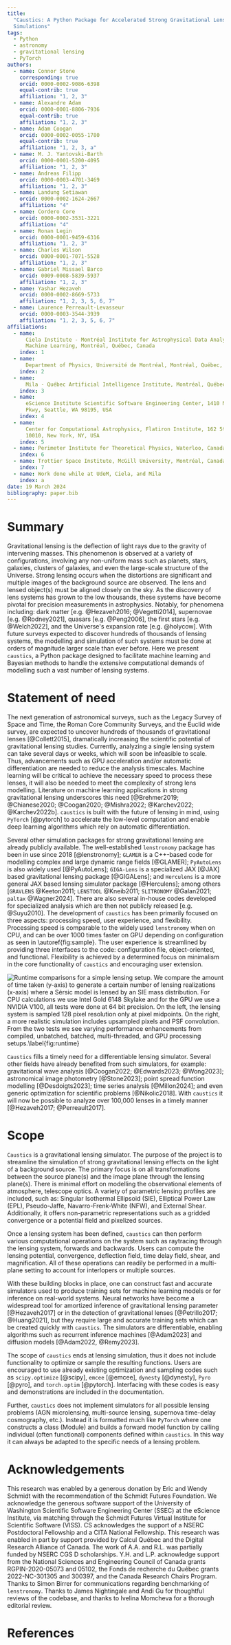 ```yaml
---
title:
  "Caustics: A Python Package for Accelerated Strong Gravitational Lensing
  Simulations"
tags:
  - Python
  - astronomy
  - gravitational lensing
  - PyTorch
authors:
  - name: Connor Stone
    corresponding: true
    orcid: 0000-0002-9086-6398
    equal-contrib: true
    affiliation: "1, 2, 3"
  - name: Alexandre Adam
    orcid: 0000-0001-8806-7936
    equal-contrib: true
    affiliation: "1, 2, 3"
  - name: Adam Coogan
    orcid: 0000-0002-0055-1780
    equal-contrib: true
    affiliation: "1, 2, 3, a"
  - name: M. J. Yantovski-Barth
    orcid: 0000-0001-5200-4095
    affiliation: "1, 2, 3"
  - name: Andreas Filipp
    orcid: 0000-0003-4701-3469
    affiliation: "1, 2, 3"
  - name: Landung Setiawan
    orcid: 0000-0002-1624-2667
    affiliation: "4"
  - name: Cordero Core
    orcid: 0000-0002-3531-3221
    affiliation: "4"
  - name: Ronan Legin
    orcid: 0000-0001-9459-6316
    affiliation: "1, 2, 3"
  - name: Charles Wilson
    orcid: 0000-0001-7071-5528
    affiliation: "1, 2, 3"
  - name: Gabriel Missael Barco
    orcid: 0009-0008-5839-5937
    affiliation: "1, 2, 3"
  - name: Yashar Hezaveh
    orcid: 0000-0002-8669-5733
    affiliation: "1, 2, 3, 5, 6, 7"
  - name: Laurence Perreault-Levasseur
    orcid: 0000-0003-3544-3939
    affiliation: "1, 2, 3, 5, 6, 7"
affiliations:
  - name:
      Ciela Institute - Montréal Institute for Astrophysical Data Analysis and
      Machine Learning, Montréal, Québec, Canada
    index: 1
  - name:
      Department of Physics, Université de Montréal, Montréal, Québec, Canada
    index: 2
  - name:
      Mila - Québec Artificial Intelligence Institute, Montréal, Québec, Canada
    index: 3
  - name:
      eScience Institute Scientific Software Engineering Center, 1410 NE Campus
      Pkwy, Seattle, WA 98195, USA
    index: 4
  - name:
      Center for Computational Astrophysics, Flatiron Institute, 162 5th Avenue,
      10010, New York, NY, USA
    index: 5
  - name: Perimeter Institute for Theoretical Physics, Waterloo, Canada
    index: 6
  - name: Trottier Space Institute, McGill University, Montréal, Canada
    index: 7
  - name: Work done while at UdeM, Ciela, and Mila
    index: a
date: 19 March 2024
bibliography: paper.bib
---
```


# Summary

Gravitational lensing is the deflection of light rays due to the gravity of
intervening masses. This phenomenon is observed at a variety of configurations,
involving any non-uniform mass such as planets, stars, galaxies, clusters of
galaxies, and even the large-scale structure of the Universe. Strong lensing
occurs when the distortions are significant and multiple images of the
background source are observed. The lens and lensed object(s) must be aligned
closely on the sky. As the discovery of lens systems has grown to the low
thousands, these systems have become pivotal for precision measurements in
astrophysics. Notably, for phenomena including: dark matter [e.g.
@Hezaveh2016; @Vegetti2014], supernovae [e.g. @Rodney2021], quasars [e.g.
@Peng2006],
the first stars [e.g. @Welch2022], and the Universe's expansion rate [e.g.
@holycow].
With future surveys expected to discover hundreds of thousands of lensing
systems, the modelling and simulation of such systems must be done at orders of
magnitude larger scale than ever before. Here we present `caustics`, a Python
package designed to facilitate machine learning and Bayesian methods to handle
the extensive computational demands of modelling such a vast number of lensing
systems.

<!-- within $\sim 1$ arcsecond for galaxy-galaxy lensing, or tens of
arcseconds for cluster-galaxy lensing -->

# Statement of need

The next generation of astronomical surveys, such as the Legacy Survey of Space
and Time, the Roman Core Community Surveys, and the Euclid wide survey, are
expected to uncover hundreds of thousands of gravitational lenses
[@Collett2015], dramatically increasing the scientific potential of
gravitational lensing studies. Currently, analyzing a single lensing system can
take several days or weeks, which will soon be infeasible to scale. Thus,
advancements such as GPU acceleration and/or automatic differentiation are
needed to reduce the analysis timescales. Machine learning will be critical to
achieve the necessary speed to process these lenses, it will also be needed to
meet the complexity of strong lens modelling. Literature on machine learning
applications in strong gravitational lensing underscores this need
[@Brehmer2019; @Chianese2020; @Coogan2020; @Mishra2022; @Karchev2022;
@Karchev2022b]. `caustics` is built with the future of lensing in mind, using `PyTorch`
[@pytorch] to accelerate the low-level computation and enable deep learning algorithms
which rely on automatic differentiation.

<!-- Automatic
differentiation also benefits classical algorithms such as Hamiltonian Monte Carlo
[@hmc]. With these tools available, `caustics` provides greater than two orders of
magnitude acceleration to most standard operations, enabling previously impractical
analyses at scale. -->

Several other simulation packages for strong gravitational lensing are already
publicly available. The well-established `lenstronomy` package has been in use
since 2018 [@lenstronomy]; `GLAMER` is a C++-based code for modelling complex
and large dynamic range fields [@GLAMER]; `PyAutoLens` is also widely used
[@PyAutoLens]; `GIGA-Lens` is a specialized JAX [@JAX] based gravitational
lensing package [@GIGALens]; and `Herculens` is a more general JAX based lensing
simulator package [@Herculens]; among others [`GRAVLENS` @Keeton2011; `LENSTOOL`
@Kneib2011; `SLITRONOMY` @Galan2021; `paltax` @Wagner2024]. There are also several
in-house codes developed for specialized analysis which are then not publicly released
[e.g. @Suyu2010]. The development of `caustics` has been primarily focused on
three aspects: processing speed, user experience, and flexibility. Processing
speed is comparable to the widely used `lenstronomy` when on CPU, and can be
over 1000 times faster on GPU depending on configuration as seen in
\autoref{fig:sample}. The user experience is streamlined by providing three
interfaces to the code: configuration file, object-oriented, and functional.
Flexibility is achieved by a determined focus on minimalism in the core
functionality of `caustics` and encouraging user extension.

![Runtime comparisons for a simple lensing setup. We compare the amount of time taken (y-axis) to generate a certain number of lensing realizations (x-axis) where a Sérsic model is lensed by an SIE mass distribution. For CPU calculations we use `Intel Gold 6148 Skylake` and for the GPU we use a `NVIDIA V100`, all tests were done at 64 bit precision. On the left, the lensing system is sampled 128 pixel resolution only at pixel midpoints. On the right, a more realistic simulation includes upsampled pixels and PSF convolution. From the two tests we see varying performance enhancements from compiled, unbatched, batched, multi-threaded, and GPU processing setups.\label{fig:runtime}](media/runtime_comparison.png)

<!--
, where each interface level
requires more expertise but allows more capabilities. In this way, users with
all levels of gravitational lensing simulation experience can effectively engage
with the software.

All of these elements combine to make
`caustics` a capable lensing simulator to support machine learning applications,
and classical analysis. -->

`Caustics` fills a timely need for a differentiable lensing simulator. Several
other fields have already benefited from such simulators, for example:
gravitational wave analysis [@Coogan2022; @Edwards2023; @Wong2023]; astronomical
image photometry [@Stone2023]; point spread function modelling [@Desdoigts2023];
time series analysis [@Millon2024]; and even generic optimization for scientific
problems [@Nikolic2018]. With `caustics` it will now be possible to analyze over
100,000 lenses in a timely manner [@Hezaveh2017; @Perreault2017].

 <!-- `Caustics` is built on lessons from other
differentiable codes, with the goal of enabling machine learning techniques in
the field of strong lensing.  -->

# Scope

`Caustics` is a gravitational lensing simulator. The purpose of the project is
to streamline the simulation of strong gravitational lensing effects on the
light of a background source. The primary focus is on all transformations
between the source plane(s) and the image plane through the lensing plane(s).
There is minimal effort on modelling the observational elements of atmosphere,
telescope optics. A variety of parametric lensing profiles are included, such
as: Singular Isothermal Ellipsoid (SIE), Elliptical Power Law (EPL),
Pseudo-Jaffe, Navarro-Frenk-White (NFW), and External Shear. Additionally, it
offers non-parametric representations such as a gridded convergence or a
potential field and pixelized sources.

<!-- For the background source `caustics` provides a Sérsic light profile, as
well as a pixelized light image. Users can easily extend these lens and source
lists using templates provided in the documentation. -->

Once a lensing system has been defined, `caustics` can then perform various
computational operations on the system such as raytracing through the lensing
system, forwards and backwards. Users can compute the lensing potential,
convergence, deflection field, time delay field, shear, and magnification. All
of these operations can readily be performed in a multi-plane setting to account
for interlopers or multiple sources.

<!-- Because the code is differentiable (via
PyTorch), one can easily also compute the derivatives of these quantities, such
as when finding critical curves or the multiplane effective convergence by
computing the Jacobian of the lens equation.  -->

With these building blocks in place, one can construct fast and accurate
simulators used to produce training sets for machine learning models or for
inference on real-world systems. Neural networks have become a widespread tool
for amortized inference of gravitational lensing parameter [@Hezaveh2017] or in
the detection of gravitational lenses [@Petrillo2017; @Huang2021], but they require
large and accurate training sets which can be created quickly with `caustics`. The
simulators are differentiable, enabling algorithms such as recurrent inference machines
[@Adam2023] and diffusion models [@Adam2022, @Remy2023].

<!-- A demonstration of such a simulator is given in \autoref{fig:sample} which also demonstrates
the importance of sub-pixel sampling. This involves raytracing through the lensing
mass and extracting the brightness of the background source. Further, the image then
must be convolved with a PSF for extra realism. All of these operations are collected
into a single simulator which users can access and use simply as a function of the
relevant lensing and light source parameters.

![Example simulated gravitational lens system defined by a Sérsic source, SIE lens mass, and Sérsic lens light. Left, the pixel map is sampled only at the midpoint of each pixel. Middle, the pixel map is supersampled and then integrated using gaussian quadrature integration for greater accuracy. Right, the fractional difference between the two is shown. We can see that in this case the midpoint sampling is inaccurate by up to 30% of the pixel value in areas of high contrast. The exact inaccuracy depends greatly on the exact configuration.\label{fig:sample}](media/showquad.png) -->

<!-- The current scope of `caustics` does not include weak lensing, microlensing, or
cluster scale lensing simulations. While the underlying mathematical frameworks
are similar, the specific techniques commonly used in these areas are not yet
implemented, although they represent an avenue for future development. -->

The scope of `caustics` ends at lensing simulation, thus it does not include
functionality to optimize or sample the resulting functions. Users are
encouraged to use already existing optimization and sampling codes such as
`scipy.optimize` [@scipy], `emcee` [@emcee], `dynesty` [@dynesty], `Pyro`
[@pyro], and `torch.optim` [@pytorch]. Interfacing with these codes is easy and
demonstrations are included in the documentation.

Further, `caustics` does not implement simulators for all possible lensing
problems (AGN microlensing, multi-source lensing, supernova time-delay
cosmography, etc.). Instead it is formatted much like `PyTorch` where one
constructs a class (Module) and builds a forward model function by calling
individual (often functional) components defined within `caustics`. In this way
it can always be adapted to the specific needs of a lensing problem.

<!-- # Performance

Here we discuss the performance enhancements enabled by `caustics`. The code
allows operations to be batched, multi-threaded on CPUs, or offloaded to GPUs to
optimize computational efficiency (via `PyTorch`). In \autoref{fig:runtime} we
demonstrate this by sampling images of a Sérsic with an SIE model lensing the
image (much like \autoref{fig:sample}). For CPU calculations we use an
`Intel Gold 6148 Skylake` and for the GPU we use an `NVIDIA V100`, all tests
were done at 64 bit precision. In the two subfigures we show the performance for
sampling a 128x128 image using the pixel midpoint (left), and sampling a
"realistic" image (right) which is upsampled by a factor of 4 and convolved with
a PSF. The "caustics unbached CPU" line means the "Number of samples" (x-axis)
were computed by using a Python `for-loop`. The "caustics batched CPU/4CPU"
lines are determined by sending all "Number of samples" through the simulator
simultaneously using `PyTorch` `vmap` on a single CPU or on four CPUs
respectively. The "caustics batched gpu" line is determined similarly, except
that the computations are performed on the GPU. All parameters are randomly
resampled for each simulation to avoid caching effects. This demonstrates a
number of interesting facts about numerical performance in such scenarios.

We compare the performance with that of `lenstronomy` as our baseline. The most
direct comparison between the two codes can be observed by comparing the
`lenstronomy` line with the "caustics unbatched CPU" line. `lenstronomy` is
written using the `numba` [@numba] package which compiles Python code into lower
level C code. The left plot shows that `caustics` suffers from a significant
overhead compared with `lenstronomy`, which is nearly twice as fast as the
"caustics unbatched CPU" line. This occurs because the pure Python (interpreted
language) elements of `caustics` are much slower than the C/Cuda PyTorch
backends (compiled language). This is most pronounced when fewer computations
are needed to perform a simulation. Despite this overhead, `caustics` showcases
a strong performance when using the batched GPU setting, especially in the more
realistic scenario with extra computations in the simulator including 4x
oversampling of the raytracing and the PSF convolution.

![Runtime comparisons for a simple lensing setup. We compare the amount of time taken (y-axis) to generate a certain number of lensing realizations (x-axis) where a Sérsic model is lensed by an SIE mass distribution. For CPU calculations we use `Intel Gold 6148 Skylake` and for the GPU we use a `NVIDIA V100`, all tests were done at 64 bit precision. On the left, the lensing system is sampled 128 pixel resolution only at pixel midpoints. On the right, a more realistic simulation includes upsampled pixels and PSF convolution. From the two tests we see varying performance enhancements from compiled, unbatched, batched, multi-threaded, and GPU processing setups.\label{fig:runtime}](media/runtime_comparison.png)

Comparing the "caustics unbatched CPU" and "caustics batched CPU" lines we see
that batching can provide more efficient use of the same, single CPU,
computational resources. However, in the realistic scenario the batching has
minimal performance enhancement, likely because the Python overhead of a
for-loop is no longer significant compared to the large number of numerical
operations being performed.

Comparing "caustics batched CPU" and "caustics batched 4CPU" we see that
PyTorch's automatic multi-threading capabilities can indeed provide performance
improvements. However, the improvement is not a direct multiple of the number of
CPUs due to overheads. For tasks that are "embarrassingly parallel," such as
running multiple MCMC chains, it is more effective to parallelize at the job
level rather than at the thread level to avoid these overheads.

The most dramatic improvements are observed when comparing any CPU operations
with "caustics batched gpu". Although communication between the CPU and GPU can
be slow, consolidating calculations into fewer, larger batches allow `caustics`
to fully exploit GPU capabilities. In the midpoint sampling, the GPU never
"saturates" meaning that it runs equally fast for any number of samples. In the
realistic scenario, we reach the saturation limit of the GPU memory at 100
samples and can no longer simultaneously model all the systems, we thus enter a
linear regime in runtime just like the CPU for any number of simulations. The
V100 GPUs have 16 GB of memory, with 100 images at 128x128 resolution, upsampled
on each axis by 4 times (16 times the memory), and 64bit precision each
operation requires approximately 200MB of memory. Since gravitational lensing
requires a number of intermediate calculations[^1] such as computing FFTs for
convolution, plus PyTorch overheads, this fills the GPU memory. An A100 GPU with
80GB of memory can remain in the flat regime much further before saturation,
giving even further performance improvements over CPU computations. Nonetheless,
it is possible to easily achieve roughly 1000X speedup over CPU performance,
making GPUs by far the most efficient method to perform large lensing
computations such as running many MCMC chains or sampling many lensing
realizations (e.g. for training machine learning models).

[^1]:
    "Kernlizing" operations by packing multiple mathematical operations into a
    single call to the GPU can both reduce the memory load and increase the
    speed of such calculations. This is an avenue for further development for
    caustics. -->

<!-- # User experience

Caustics offers a tiered interface system designed to cater to users with
varying levels of expertise in gravitational lensing simulation. This section
outlines the three levels of interfaces that enhance the user experience by
providing different degrees of complexity and flexibility.

**Configuration file interface:** The most accessible level of interaction is
through configuration files. Users can define simulators in `.yaml` format,
specifying parameters such as lens models, light source characteristics, and
image processing details like PSF convolution and sub-pixel integration. The
users can then load such a simulator in a single line of Python and carry on
using that simulator as a pure function `f(x)` which takes in parameters such as
the Sérsic index, position, SIE Einstein radius, etc. and returns an image. This
interface is straightforward for new users and for simplifying the sharing of
simulation configurations between users.

**Object-oriented interface:** This intermediate level allows users to
manipulate lenses and light sources as objects. The users can build simulators
just like the configuration file interface, or they can interact with the
objects in a number of other ways accessing further details about each lens.
Each lensing object has (where meaningful) a convergence, potential, time delay,
and deflection field plus any associated quantities such as magnification. We
provide examples to visualize all of these. Users can apply the full flexibility
of Python to these lensing objects and construct customized analysis code,
although there are many default routines which enable one to quickly perform
typical analysis tasks.

For both the object-oriented and configuration file interfaces, the final
simulator object can be analyzed in a number of ways, \autoref{fig:graph}
demonstrates how one can investigate the structure of a simulator in the form of
a directed acyclic graph of calculations. Note that one can also fix a subset of
parameter values, making them "static" instead of the default, which is
"dynamic". Users can produce such a graph representation for any `caustics`
simulator.

![Example directed acyclic graph representation of the simulator from \autoref{fig:runtime}. Ellipses are `caustics` objects and squares are parameters; open squares are dynamic parameters and greyed squares are static parameters. Parameters are passed at the top level node (`Lens_Source`) and flow down the graph automatically to all other objects which require parameter values to complete a lensing simulation.\label{fig:graph}](media/graph.png)

**Functional interface:** The functional interface avoids the object-oriented
`caustics` code, instead giving the users access to individual mathematical
operations related to lensing, most of which are drawn directly from
gravitational lensing literature. All such functions include references in their
documentation to the relevant papers and equation numbers from which they are
derived. These equations have been tested and implemented in a reasonably
efficient manner. This interface is ideal for researchers and developers looking
to experiment with novel lensing techniques or to modify existing algorithms
while leveraging robust, pre-tested components.

Each layer is in fact built on the one below it, making the transition from one
to the other a matter of following documentation and code references. This makes
the transition easy because one can very clearly see how their current analysis
can be reproduced in the lower level. `Caustics` thus provides a straightforward
pipeline for users to move from beginner to expert. Users at all levels are
encouraged to investigate the documentation as the code includes extensive
information for all methods, including units for most functions. This
transparency not only aids in understanding and utilizing the functions
correctly but also enhances the reliability and educational value of the
software. -->

<!-- # Flexibility

The flexibility of caustics is fundamentally linked to its design philosophy,
which is focused on providing a robust yet adaptable framework for gravitational
lensing simulations. A focus on minimalism in the core functionality means that
research-ready analysis routines must be built by users. To facilitate this, our
Jupyter notebook tutorials include examples of many typical analysis tasks, with
the details laid out for the users so they can simply copy and modify to suit
their particular analysis task. Thus, we achieve flexibility both by allowing
many analysis paradigms, and by supporting the easy development of production
code. With the simulator paradigm designed to produce simple functions
(typically with the form `f(x)`) it is easy to interface `caustics` simulators
with any other Python packages. Users are not constrained to pre-built analysis
routines or design decisions and are instead encouraged to extend and interface
with other packages.

Research is an inherently dynamic process and gravitational lensing is an
evolving field. Designing flexible codes for such environments ensures
long-lasting relevance. `Caustics` is well positioned to grow and evolve with
the needs of the community. -->

<!-- # Machine Learning

One of the core purposes of `caustics` is to advance the application of machine
learning to strong gravitational lensing analysis. This is accomplished through
two avenues. First, as demonstrated in \autoref{fig:runtime}, `caustics`
efficiently generates large samples of simulated mock lensing images by
leveraging GPUs. Since many machine learning algorithms are "data hungry", this
translates to better performance with more examples to learn from. Literature on
machine learning applications in strong gravitational lensing underscores the
benefits of this generation capacity [@Brehmer2019; @Chianese2020; @Coogan2020;
@Mishra2022; @Karchev2022; @Karchev2022b]. Second, the differentiable nature of `caustics`
allows it to be integrated directly into machine learning workflows. This could mean
using `caustics` as part of a loss function. Alternatively, it could be through a
statistical paradigm like diffusion modelling, in which `caustics` would be directly
integrated in the sampling procedure. It has already been shown that differentiable
lensing simulators, coupled with machine learning and diffusion modelling, can massively
improve source reconstruction in strong gravitational lenses [@Adam2022] and in weak
lensing [@Remy2023]. -->

<!-- # Conclusions

Here we have presented `caustics`, a gravitational lensing simulator framework
which allows for greater than 100 times speedup over traditional CPU
implementations by leveraging GPU resources. `Caustics` is fully-featured,
meaning one can straightforwardly model any strong lensing system with
state-of-the-art techniques. The code and documentation facilitate the
transition of users from beginner to expert by providing three interfaces which
allow increasingly more flexibility in how one wishes to model a lensing system.
`Caustics` is designed to be the gravitational lensing simulator of the future
and to meet the hundreds of thousands of lenses soon to be discovered with
modern computational resources. -->

# Acknowledgements

This research was enabled by a generous donation by Eric and Wendy Schmidt with
the recommendation of the Schmidt Futures Foundation. We acknowledge the
generous software support of the University of Washington Scientific Software
Engineering Center (SSEC) at the eScience Institute, via matching through the
Schmidt Futures Virtual Institute for Scientific Software (VISS). CS
acknowledges the support of a NSERC Postdoctoral Fellowship and a CITA National
Fellowship. This research was enabled in part by support provided by Calcul
Québec and the Digital Research Alliance of Canada. The work of A.A. and R.L.
was partially funded by NSERC CGS D scholarships. Y.H. and L.P. acknowledge
support from the National Sciences and Engineering Council of Canada grants
RGPIN-2020-05073 and 05102, the Fonds de recherche du Québec grants
2022-NC-301305 and 300397, and the Canada Research Chairs Program. Thanks to
Simon Birrer for communications regarding benchmarking of `lenstronomy`. Thanks
to James Nightingale and Andi Gu for thoughtful reviews of the codebase, and
thanks to Ivelina Momcheva for a thorough editorial review.

# References
